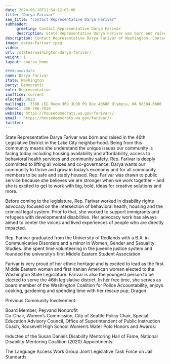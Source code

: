 ```yaml
---
date: 2024-06-18T11:54:12-05:00
title: "Darya Farivar"
seo_title: "contact Representative Darya Farivar"
subheader:
     greeting: Contact Representative Darya Farivar
     description: State Representative Darya Farivar was born and raised in the 46th Legislative District in the Lake City neighborhood. She assumed office on January 9, 2023. Her current term ends on January 13, 2025.
description: Contact Representative Darya Farivar of Washington. Contact information for Darya Farivar includes email address, phone number, and mailing address.
image: darya-farivar.jpeg
video:
url: /states/washington/darya-farivar/
weight: 1
layout: course_home

####candidate
name: Darya Farivar
state: Washington
party: Democratic
role: Representative
inoffice: current
elected: 2023
mailing1:  338B LEG Room 369 JLOB PO Box 40600 Olympia, WA 98504-0600
phone1: 360-786-7818
website: https://housedemocrats.wa.gov/farivar//
email : https://housedemocrats.wa.gov/farivar//
twitter: 
---
```

State Representative Darya Farivar was born and raised in the 46th Legislative District in the Lake City neighborhood. Being from this community means she understand the unique issues our community is facing today including housing availability and affordability, access to behavioral health services and community safety. Rep. Farivar is deeply committed to lifting all voices and co-governance. Darya wants our community to thrive and grow in today’s economy and for all community members to be safe and stably housed. Rep. Farivar was drawn to public service because she believes we are stronger when we work together – and she is excited to get to work with big, bold, ideas for creative solutions and more. 

Before coming to the legislature, Rep. Farivar worked in disability rights advocacy focused on the intersection of behavioral health, housing and the criminal legal system. Prior to that, she worked to support immigrants and refugees with developmental disabilities. Her advocacy work has always aimed to center the voices and lived experiences of people who are directly impacted. 

Rep. Farivar graduated from the University of Redlands with a B.A. in Communicative Disorders and a minor in Women, Gender and Sexuality Studies. She spent time volunteering in the juvenile justice system and founded the university’s first Middle Eastern Student Association.

Farivar is very proud of her ethnic heritage and is excited to lead as the first Middle Eastern woman and first Iranian American woman elected to the Washington State Legislature. Farivar is also the youngest person to be elected to serve the 46th legislative district. In her free time, she serves as board member of the Washington Coalition for Police Accountability, enjoys cooking, gardening and spending time with her rescue pup, Dragon.  

Previous Community Involvement: 

Board Member, Peyvand Nonprofit  
Co-Chair, Women’s Commission, City of Seattle 
Policy Chair, Special Education Advisory Council, Office of Superintendent of Public Instruction 
Coach, Roosevelt High School Women’s Water Polo 
Honors and Awards:  

Inductee of the Susan Daniels Disability Mentoring Hall of Fame, National Disability Mentoring Coalition (2020) 
Appointments:

The Language Access Work Group
Joint Legislative Task Force on Jail Standards
